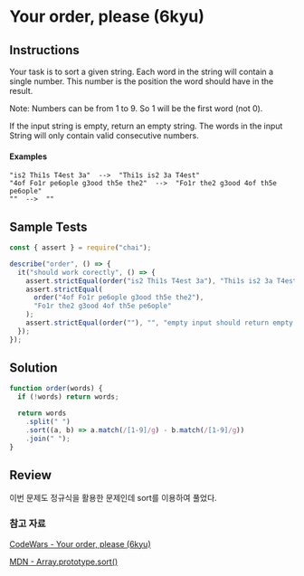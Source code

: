 # Your order, please (6kyu)

## Instructions

Your task is to sort a given string. Each word in the string will contain a single number. This number is the position the word should have in the result.

Note: Numbers can be from 1 to 9. So 1 will be the first word (not 0).

If the input string is empty, return an empty string. The words in the input String will only contain valid consecutive numbers.

#### Examples

```text
"is2 Thi1s T4est 3a"  -->  "Thi1s is2 3a T4est"
"4of Fo1r pe6ople g3ood th5e the2"  -->  "Fo1r the2 g3ood 4of th5e pe6ople"
""  -->  ""
```

## Sample Tests

```js
const { assert } = require("chai");

describe("order", () => {
  it("should work corectly", () => {
    assert.strictEqual(order("is2 Thi1s T4est 3a"), "Thi1s is2 3a T4est");
    assert.strictEqual(
      order("4of Fo1r pe6ople g3ood th5e the2"),
      "Fo1r the2 g3ood 4of th5e pe6ople"
    );
    assert.strictEqual(order(""), "", "empty input should return empty string");
  });
});
```

## Solution

```js
function order(words) {
  if (!words) return words;

  return words
    .split(" ")
    .sort((a, b) => a.match(/[1-9]/g) - b.match(/[1-9]/g))
    .join(" ");
}
```

## Review

이번 문제도 정규식을 활용한 문제인데 sort를 이용하여 풀었다.

### 참고 자료

[CodeWars - Your order, please (6kyu)](https://www.codewars.com/kata/55c45be3b2079eccff00010f/train/javascript)

[MDN - Array.prototype.sort()](https://developer.mozilla.org/ko/docs/Web/JavaScript/Reference/Global_Objects/Array/sort)
